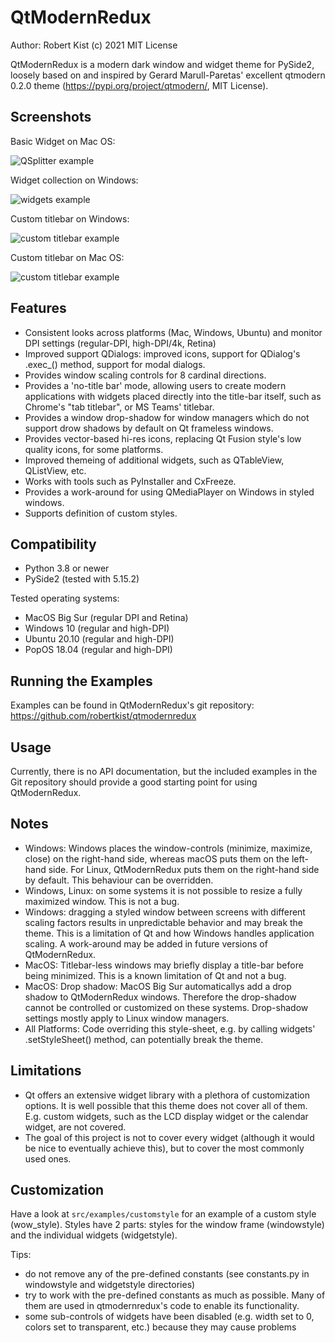 QtModernRedux
=============

Author: Robert Kist (c) 2021 MIT License

QtModernRedux is a modern dark window and widget theme for PySide2, loosely based on and inspired by
Gerard Marull-Paretas' excellent qtmodern 0.2.0 theme (https://pypi.org/project/qtmodern/, MIT License).

Screenshots
-----------

Basic Widget on Mac OS:

![QSplitter example](https://user-images.githubusercontent.com/9162068/111871987-e184b500-89c7-11eb-8ec7-be316179a410.png)

Widget collection on Windows:

![widgets example](https://user-images.githubusercontent.com/9162068/111871403-cf554780-89c4-11eb-812b-b78a7366c40d.png)

Custom titlebar on Windows:

![custom titlebar example](https://user-images.githubusercontent.com/9162068/111871399-c8c6d000-89c4-11eb-8266-1b861ef9bedf.png)

Custom titlebar on Mac OS:

![custom titlebar example](https://user-images.githubusercontent.com/9162068/111871747-c6657580-89c6-11eb-8b8c-d19bc550eed0.png)

Features
--------
* Consistent looks across platforms (Mac, Windows, Ubuntu) and monitor DPI settings (regular-DPI, high-DPI/4k, Retina)
* Improved support QDialogs: improved icons, support for QDialog's .exec_() method, support for modal dialogs.
* Provides window scaling controls for 8 cardinal directions.
* Provides a 'no-title bar' mode, allowing users to create modern applications with widgets placed directly into the title-bar
  itself, such as Chrome's "tab titlebar", or MS Teams' titlebar.
* Provides a window drop-shadow for window managers which do not support drow shadows by default on Qt frameless windows.
* Provides vector-based hi-res icons, replacing Qt Fusion style's low quality icons, for some platforms.
* Improved themeing of additional widgets, such as QTableView, QListView, etc.
* Works with tools such as PyInstaller and CxFreeze.
* Provides a work-around for using QMediaPlayer on Windows in styled windows.
* Supports definition of custom styles.

Compatibility
-------------
* Python 3.8 or newer
* PySide2 (tested with 5.15.2)

Tested operating systems:
* MacOS Big Sur (regular DPI and Retina)
* Windows 10 (regular and high-DPI)
* Ubuntu 20.10 (regular and high-DPI)
* PopOS 18.04 (regular and high-DPI)

Running the Examples
--------------------
Examples can be found in QtModernRedux's git repository: https://github.com/robertkist/qtmodernredux

Usage
-----
Currently, there is no API documentation, but the included examples in the Git repository should provide a 
good starting point for using QtModernRedux.

Notes
-----

* Windows: Windows places the window-controls (minimize, maximize, close) on the right-hand side, whereas macOS puts them on 
  the left-hand side. For Linux, QtModernRedux puts them on the right-hand side by default. This behaviour can be overridden.
* Windows, Linux: on some systems it is not possible to resize a fully maximized window. This is not a bug.
* Windows: dragging a styled window between screens with different scaling factors results in unpredictable behavior and may
  break the theme. This is a limitation of Qt and how Windows handles application scaling. A work-around may be added
  in future versions of QtModernRedux.
* MacOS: Titlebar-less windows may briefly display a title-bar before being minimized. This is a known limitation
  of Qt and not a bug.
* MacOS: Drop shadow: MacOS Big Sur automaticallys add a drop shadow to QtModernRedux windows. Therefore
  the drop-shadow cannot be controlled or customized on these systems. Drop-shadow settings mostly apply to Linux
  window managers.
* All Platforms: Code overriding this style-sheet, e.g. by calling widgets' .setStyleSheet() method, can potentially break the theme.

Limitations
-----------
* Qt offers an extensive widget library with a plethora of customization options. It is well possible that this theme
does not cover all of them. E.g. custom widgets, such as the LCD display widget or the calendar widget, are not covered.
* The goal of this project is not to cover every widget (although it would be nice to eventually achieve this), but 
to cover the most commonly used ones.

Customization
-------------
Have a look at ```src/examples/customstyle``` for an example of a custom style (wow_style).
Styles have 2 parts: styles for the window frame (windowstyle) and the individual widgets (widgetstyle).

Tips:
* do not remove any of the pre-defined constants (see constants.py in windowstyle and widgetstyle directories)
* try to work with the pre-defined constants as much as possible. Many of them are used in qtmodernredux's code
  to enable its functionality.
* some sub-controls of widgets have been disabled (e.g. width set to 0, colors set to transparent, etc.) because they may
  cause problems
